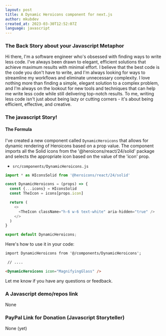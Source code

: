 ```yaml
---
layout: post
title: A Dynamic Heroicons component for next.js
author: mkubdev
created_at: 2023-03-30T12:52:07Z
language: javascript
---
```


### The Back Story about your Javascript Metaphor

Hi there, I'm a software engineer who's obsessed with finding ways to write less code. I've always been drawn to elegant, efficient solutions that achieve maximum results with minimal effort. I believe that the best code is the code you don't have to write, and I'm always looking for ways to streamline my workflows and eliminate unnecessary complexity.  I love nothing more than finding a simple, elegant solution to a complex problem, and I'm always on the lookout for new tools and techniques that can help me write less code while still delivering top-notch results. To me, writing less code isn't just about being lazy or cutting corners - it's about being efficient, effective, and creative.

### The javascript Story!

#### The Formula

I've created a new component called `DynamicHeroicons` that allows for dynamic rendering of Heroicons based on a prop value. The component imports all the Solid icons from the '@heroicons/react/24/solid' package and selects the appropriate icon based on the value of the 'icon' prop.

* `src/components/DynamicHeroicons.js`

```js
import * as HIconsSolid from '@heroicons/react/24/solid'

const DynamicHeroicons = (props) => {
  const {...icons} = HIconsSolid
  const TheIcon = icons[props.icon]

  return (
    <>
      <TheIcon className="h-6 w-6 text-white" aria-hidden="true" />
    </>
  )
}

export default DynamicHeroicons;
```

Here's how to use it in your code:

```html
import DynamicHeroicons from '@/components/DynamicHeroicons';

 // ....

<DynamicHeroicons icon="MagnifyingGlass" />
```

 Let me know if you have any questions or feedback.

### A Javascript demo/repos link

None

### PayPal Link for Donation (Javascript Storyteller)

None (yet)